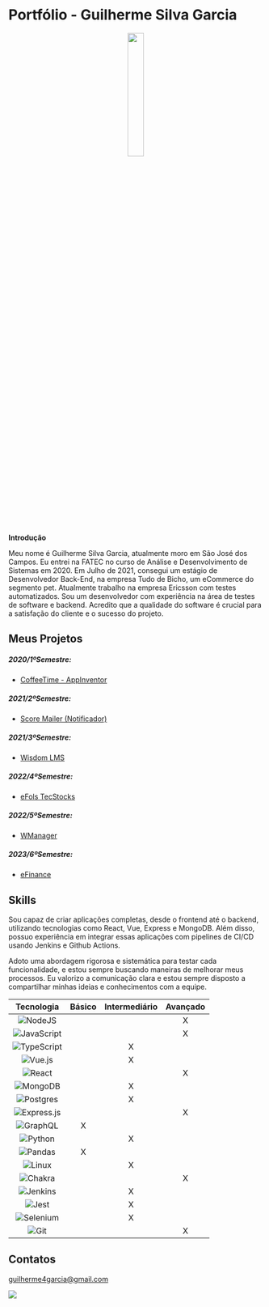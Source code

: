 

# Portfólio - Guilherme Silva Garcia

<p align="center" width="100%">
    <img width="25%" src="https://github.com/guilherme4garcia/TG-Portfolio/blob/main/Assets/IMG_20220803_125114.jpg"> 
</p>

**Introdução**

Meu nome é Guilherme Silva Garcia, atualmente moro em São José dos Campos. Eu entrei na FATEC no curso de Análise e Desenvolvimento de Sistemas em 2020.
Em Julho de 2021, consegui um estágio de Desenvolvedor Back-End, na empresa Tudo de Bicho, um eCommerce do segmento pet. 
Atualmente trabalho na empresa Ericsson com testes automatizados. Sou um desenvolvedor com experiência na área de testes de software e backend. Acredito que a qualidade do software é crucial para a satisfação do cliente e o sucesso do projeto.


## Meus Projetos

##### 2020/1ºSemestre:
- [CoffeeTime - AppInventor](https://github.com/guilherme4garcia/TG-Portfolio/blob/main/Projetos/CoffeeTime.md) <br>
##### 2021/2ºSemestre:
- [Score Mailer (Notificador)](https://github.com/guilherme4garcia/TG-Portfolio/blob/main/Projetos/NotificadorSPC.md) <br>
##### 2021/3ºSemestre:
- [Wisdom LMS](https://github.com/guilherme4garcia/TG-Portfolio/blob/main/Projetos/WisdomLMS.md) <br>
##### 2022/4ºSemestre:
- [eFols TecStocks](https://github.com/guilherme4garcia/TG-Portfolio/blob/main/Projetos/TecStocks.md) <br>
##### 2022/5ºSemestre:
- [WManager](https://github.com/guilherme4garcia/TG-Portfolio/blob/main/Projetos/WManager.md) <br>
##### 2023/6ºSemestre:
- [eFinance](https://github.com/guilherme4garcia/TG-Portfolio/blob/main/Projetos/eFinance.md) <br>

## Skills

Sou capaz de criar aplicações completas, desde o frontend até o backend, utilizando tecnologias como React, Vue, Express e MongoDB. Além disso, possuo experiência em integrar essas aplicações com pipelines de CI/CD usando Jenkins e Github Actions.

Adoto uma abordagem rigorosa e sistemática para testar cada funcionalidade, e estou sempre buscando maneiras de melhorar meus processos. Eu valorizo a comunicação clara e estou sempre disposto a compartilhar minhas ideias e conhecimentos com a equipe.

|Tecnologia|Básico|Intermediário|Avançado|
|:---:|:---:|:---:|:---:|
|![NodeJS](https://img.shields.io/badge/node.js-6DA55F?style=for-the-badge&logo=node.js&logoColor=white)|   |   |X|
|![JavaScript](https://img.shields.io/badge/javascript-%23323330.svg?style=for-the-badge&logo=javascript&logoColor=%23F7DF1E)|   |   |X|
|![TypeScript](https://img.shields.io/badge/typescript-%23007ACC.svg?style=for-the-badge&logo=typescript&logoColor=white)|  |X|   |
|![Vue.js](https://img.shields.io/badge/vuejs-%2335495e.svg?style=for-the-badge&logo=vuedotjs&logoColor=%234FC08D)||X|||
|![React](https://img.shields.io/badge/react-%2320232a.svg?style=for-the-badge&logo=react&logoColor=%2361DAFB)|   |   |X|
|![MongoDB](https://img.shields.io/badge/MongoDB-%234ea94b.svg?style=for-the-badge&logo=mongodb&logoColor=white)||  X|   |
|![Postgres](https://img.shields.io/badge/postgres-%23316192.svg?style=for-the-badge&logo=postgresql&logoColor=white)|   |X||   |
|![Express.js](https://img.shields.io/badge/express.js-%23404d59.svg?style=for-the-badge&logo=express&logoColor=%2361DAFB)|   |   |X|
|![GraphQL](https://img.shields.io/badge/-GraphQL-E10098?style=for-the-badge&logo=graphql&logoColor=white)|X| |   |   |
|![Python](https://img.shields.io/badge/python-3670A0?style=for-the-badge&logo=python&logoColor=ffdd54)|   |X |   |
|![Pandas](https://img.shields.io/badge/pandas-%23150458.svg?style=for-the-badge&logo=pandas&logoColor=white)|X|   ||   |
|![Linux](https://img.shields.io/badge/Linux-FCC624?style=for-the-badge&logo=linux&logoColor=black)|   |X|   |   |
|![Chakra](https://img.shields.io/badge/chakra-%234ED1C5.svg?style=for-the-badge&logo=chakraui&logoColor=white)|   ||   X|
|![Jenkins](https://img.shields.io/badge/jenkins-%232C5263.svg?style=for-the-badge&logo=jenkins&logoColor=white)|   |X||   |
|![Jest](https://img.shields.io/badge/-jest-%23C21325?style=for-the-badge&logo=jest&logoColor=white)|   |X| |   |
|![Selenium](https://img.shields.io/badge/-selenium-%43B02A?style=for-the-badge&logo=selenium&logoColor=white)|   |X||   |
![Git](https://img.shields.io/badge/git-%23F05033.svg?style=for-the-badge&logo=git&logoColor=white)|   ||X|


## Contatos

guilherme4garcia@gmail.com

<a href="https://www.linkedin.com/in/guilherme-garcia-dev" target="_blank"><img src="https://img.shields.io/badge/LinkedIn-0077B5?style=for-the-badge&logo=linkedin&logoColor=white"  /></a>
</div>
